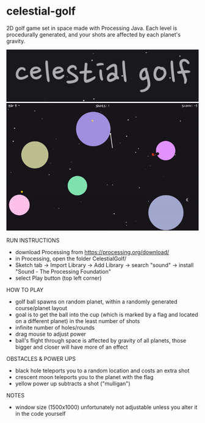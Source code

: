 # celestial-golf
2D golf game set in space made with Processing Java. Each level is procedurally generated, and your shots are affected by each planet's gravity.

![Celestial Golf Title Screen](demo/title.png)
![Celestial Golf Demo](demo/celestial_golf_clip.gif)

RUN INSTRUCTIONS

- download Processing from https://processing.org/download/
- in Processing, open the folder CelestialGolf/
- Sketch tab -> Import Library -> Add Library -> search "sound" -> install "Sound - The Processing Foundation"
- select Play button (top left corner)

HOW TO PLAY

- golf ball spawns on random planet, within a randomly generated course/planet layout
- goal is to get the ball into the cup (which is marked by a flag and located on a different planet) in the least number of shots
- infinite number of holes/rounds
- drag mouse to adjust power
- ball's flight through space is affected by gravity of all planets, those bigger and closer will have more of an effect

OBSTACLES & POWER UPS

- black hole teleports you to a random location and costs an extra shot
- crescent moon teleports you to the planet with the flag
- yellow power up subtracts a shot ("mulligan")

NOTES

- window size (1500x1000) unfortunately not adjustable unless you alter it in the code yourself

